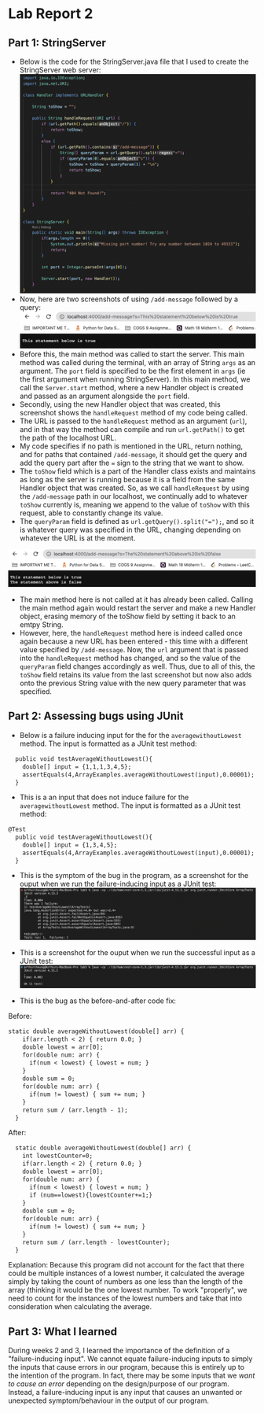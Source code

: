 # Lab Report 2
## Part 1: StringServer
* Below is the code for the StringServer.java file that I used to create the StringServer web server:
![Image](THECODE.png)
* Now, here are two screenshots of using `/add-message` followed by a query:
![Image](SCServer1.png)
* Before this, the main method was called to start the server. This main method was called during the terminal, with an array of String `args` as an argument. The `port` field is specified to be the first element in `args` (ie the first argument when running StringServer).  In this main method, we call the `Server.start` method, where a new Handler object is created and passed as an argument alongside the `port` field. 
* Secondly, using the new Handler object that was created, this screenshot shows the `handleRequest` method of my code being called. 
* The URL is passed to the `handleRequest` method as an argument (`url`), and in that way the method can compile and run `url.getPath()` to get the path of the localhost URL.
* My code specifies if no path is mentioned in the URL, return nothing, and for paths that contained `/add-message`, it should get the query and add the query part after the `=` sign to the string that we want to show. 
* The `toShow` field which is a part of the Handler class exists and maintains as long as the server is running because it is a field from the same Handler object that was created. So, as we call `handleRequest` by using the `/add-message` path in our localhost, we continually add to whatever `toShow` currently is, meaning we append to the value of `toShow` with this request, able to constantly change its value.
* The `queryParam` field is defined as `url.getQuery().split("=");`, and so it is whatever query was specified in the URL, changing depending on whatever the URL is at the moment.

![Image](SCServer2.png)
* The main method here is not called at it has already been called. Calling the main method again would restart the server and make a new Handler object, erasing memory of the toShow field by setting it back to an emtpy String.
* However, here, the `handleRequest` method here is indeed called once again because a new URL has been entered - this time with a different value specified by `/add-message`. Now, the `url` argument that is passed into the `handleRequest` method has changed, and so the value of the `queryParam` field changes accordingly as well. Thus, due to all of this, the `toShow` field retains its value from the last screenshot but now also adds onto the previous String value with the new query parameter that was specified.
## Part 2: Assessing bugs using JUnit
* Below is a failure inducing input for the for the `averagewithoutLowest` method. The input is formatted as a JUnit test method:
```@Test
  public void testAverageWithoutLowest(){
    double[] input = {1,1,1,3,4,5};
    assertEquals(4,ArrayExamples.averageWithoutLowest(input),0.00001);
  }
```
* This is a an input that does not induce failure for the `averagewithoutLowest` method. The input is formatted as a JUnit test method:
```
@Test
  public void testAverageWithoutLowest(){
    double[] input = {1,3,4,5};
    assertEquals(4,ArrayExamples.averageWithoutLowest(input),0.00001);
  }
```

* This is the symptom of the bug in the program, as a screenshot for the ouput when we run the failure-inducing input as a JUnit test:
![Image](BuggedInput.png)
* This is a screenshot for the ouput when we run the successful input as a JUnit test:
![Image](GoodInput.png)

* This is the bug as the before-and-after code fix:

Before:
```
static double averageWithoutLowest(double[] arr) {
    if(arr.length < 2) { return 0.0; }
    double lowest = arr[0];
    for(double num: arr) {
      if(num < lowest) { lowest = num; }
    }
    double sum = 0;
    for(double num: arr) {
      if(num != lowest) { sum += num; }
    }
    return sum / (arr.length - 1);
  }
```

After:
```
  static double averageWithoutLowest(double[] arr) {
    int lowestCounter=0;
    if(arr.length < 2) { return 0.0; }
    double lowest = arr[0];
    for(double num: arr) {
      if(num < lowest) { lowest = num; }
      if (num==lowest){lowestCounter+=1;}
    }
    double sum = 0;
    for(double num: arr) {
      if(num != lowest) { sum += num; }
    }
    return sum / (arr.length - lowestCounter);
  }
```

Explanation: Because this program did not account for the fact that there could be multiple instances of a lowest number, it calculated the average simply by taking the count of numbers as one less than the length of the array (thinking it would be the one lowest number. To work "properly", we need to count for the instances of the lowest numbers and take that into consideration when calculating the average.

## Part 3: What I learned
During weeks 2 and 3, I learned the importance of the definition of a "failure-inducing input". We cannot equate failure-inducing inputs to simply the inputs that cause errors in our program, because this is entirely up to the intention of the program. In fact, there may be some inputs that we *want to cause an error* depending on the design/purpose of our program. Instead, a failure-inducing input is any input that causes an unwanted or unexpected symptom/behaviour in the output of our program.


